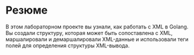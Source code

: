 # Резюме

В этом лабораторном проекте вы узнали, как работать с XML в Golang. Вы создали структуру, которая может быть сопоставлена с XML, маршалировали и демаршалировали XML-данные и использовали теги полей для определения структуры XML-вывода.
